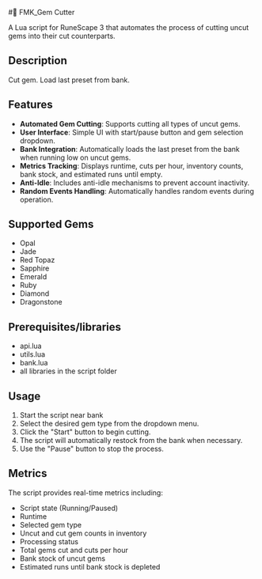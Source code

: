 ﻿#💎 FMK_Gem Cutter

A Lua script for RuneScape 3 that automates the process of cutting uncut gems into their cut counterparts.

## Description

Cut gem. Load last preset from bank.

## Features

- **Automated Gem Cutting**: Supports cutting all types of uncut gems.
- **User Interface**: Simple UI with start/pause button and gem selection dropdown.
- **Bank Integration**: Automatically loads the last preset from the bank when running low on uncut gems.
- **Metrics Tracking**: Displays runtime, cuts per hour, inventory counts, bank stock, and estimated runs until empty.
- **Anti-Idle**: Includes anti-idle mechanisms to prevent account inactivity.
- **Random Events Handling**: Automatically handles random events during operation.

## Supported Gems

- Opal
- Jade
- Red Topaz
- Sapphire
- Emerald
- Ruby
- Diamond
- Dragonstone

## Prerequisites/libraries
   - api.lua
   - utils.lua
   - bank.lua
   - all libraries in the script folder

## Usage

1. Start the script near bank
2. Select the desired gem type from the dropdown menu.
3. Click the "Start" button to begin cutting.
4. The script will automatically restock from the bank when necessary.
5. Use the "Pause" button to stop the process.

## Metrics

The script provides real-time metrics including:
- Script state (Running/Paused)
- Runtime
- Selected gem type
- Uncut and cut gem counts in inventory
- Processing status
- Total gems cut and cuts per hour
- Bank stock of uncut gems
- Estimated runs until bank stock is depleted
